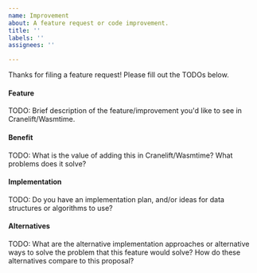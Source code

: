 ```yaml
---
name: Improvement
about: A feature request or code improvement.
title: ''
labels: ''
assignees: ''

---
```


Thanks for filing a feature request! Please fill out the TODOs below.

#### Feature

TODO: Brief description of the feature/improvement you'd like to see in
Cranelift/Wasmtime.

#### Benefit

TODO: What is the value of adding this in Cranelift/Wasmtime? What problems does
it solve?

#### Implementation

TODO: Do you have an implementation plan, and/or ideas for data structures or
algorithms to use?

#### Alternatives

TODO: What are the alternative implementation approaches or alternative ways to
solve the problem that this feature would solve? How do these alternatives
compare to this proposal?

